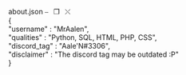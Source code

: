 about.json                                          ⎯⠀❐⠀⤬  
{  
"username" : "MrAalen",  
"qualities" : "Python, SQL, HTML, PHP, CSS",  
"discord_tag" : "Aale'N#3306",  
"disclaimer" : "The discord tag may be outdated :P"  
}  

<!---
MrAalen/MrAalen is a ✨ special ✨ repository because its `README.md` (this file) appears on your GitHub profile.
You can click the Preview link to take a look at your changes.
--->
